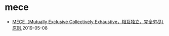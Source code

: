 # mece
* [MECE（Mutually Exclusive Collectively Exhaustive，相互独立，完全穷尽）原则](/methodology/mece),2019-05-08

